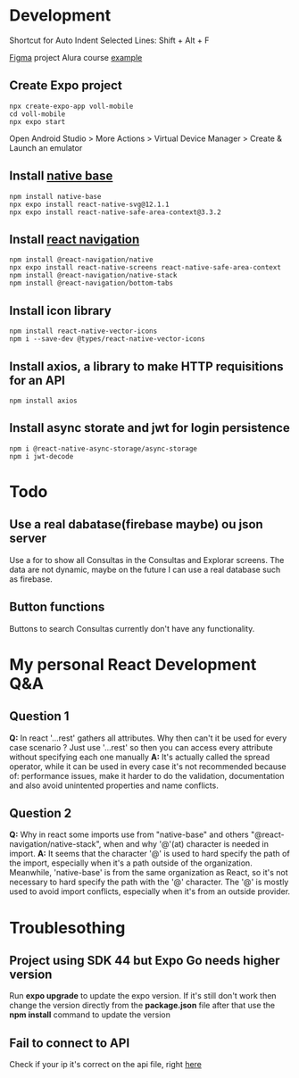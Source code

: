 # Development
Shortcut for Auto Indent Selected Lines: Shift + Alt + F 

[Figma](https://www.figma.com/file/61CRNXlUmooMttGVa0GvML/React-fullstack---Voll.med?node-id=444-5625&t=wLBbxrl8vGdpTDf4-0) project
Alura course [example](https://github.com/alura-cursos/voll-mobile-projeto-inicial/tree/2c561a455bdafa06b074c0a302084960cd0462a0)

## Create Expo project
```
npx create-expo-app voll-mobile
cd voll-mobile
npx expo start
```

Open Android Studio > More Actions > Virtual Device Manager > Create & Launch an emulator

## Install [native base](https://docs.nativebase.io/-installexpo)
```
npm install native-base
npx expo install react-native-svg@12.1.1
npx expo install react-native-safe-area-context@3.3.2
```

## Install [react navigation](https://reactnavigation.org/docs/4.x/getting-started/)
```
npm install @react-navigation/native
npx expo install react-native-screens react-native-safe-area-context
npm install @react-navigation/native-stack
npm install @react-navigation/bottom-tabs
```

## Install icon library
```
npm install react-native-vector-icons
npm i --save-dev @types/react-native-vector-icons
```

## Install axios, a library to make HTTP requisitions for an API
```
npm install axios
```

## Install async storate and jwt for login persistence
```
npm i @react-native-async-storage/async-storage
npm i jwt-decode
```

# Todo
## Use a real dabatase(firebase maybe) ou json server
Use a for to show all Consultas in the Consultas and Explorar screens.
The data are not dynamic, maybe on the future I can use a real database such as firebase.
## Button functions
Buttons to search Consultas currently don't have any functionality.

# My personal React Development Q&A
## Question 1
**Q:** In react '...rest' gathers all attributes. Why then can't it be used for every case scenario ? Just use '...rest' so then you can access every attribute without specifying each one manually
**A:** It's actually called the spread operator, while it can be used in every case it's not recommended because of: performance issues, make it harder to do the validation, documentation and also avoid unintented properties and name conflicts.

## Question 2
**Q:** Why in react some imports use from "native-base" and others "@react-navigation/native-stack", when and why '@'(at) character is needed in import.
**A:** It seems that the character '@' is used to hard specify the path of the import, especially when it's a path outside of the organization. Meanwhile, 'native-base' is from the same organization as React, so it's not necessary to hard specify the path with the '@' character. The '@' is mostly used to avoid import conflicts, especially when it's from an outside provider.


# Troublesothing
## Project using SDK 44 but Expo Go needs higher version
Run **expo upgrade** to update the expo version. If it's still don't work then change the version directly from the **package.json** file after that use the **npm install** command to update the version
## Fail to connect to API
Check if your ip it's correct on the api file, right [here](/src/services/api.ts)
